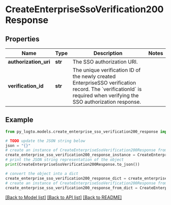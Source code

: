 # CreateEnterpriseSsoVerification200Response


## Properties

Name | Type | Description | Notes
------------ | ------------- | ------------- | -------------
**authorization_uri** | **str** | The SSO authorization URI. | 
**verification_id** | **str** | The unique verification ID of the newly created EnterpriseSSO verification record. The &#x60;verificationId&#x60; is required when verifying the SSO authorization response. | 

## Example

```python
from py_logto.models.create_enterprise_sso_verification200_response import CreateEnterpriseSsoVerification200Response

# TODO update the JSON string below
json = "{}"
# create an instance of CreateEnterpriseSsoVerification200Response from a JSON string
create_enterprise_sso_verification200_response_instance = CreateEnterpriseSsoVerification200Response.from_json(json)
# print the JSON string representation of the object
print(CreateEnterpriseSsoVerification200Response.to_json())

# convert the object into a dict
create_enterprise_sso_verification200_response_dict = create_enterprise_sso_verification200_response_instance.to_dict()
# create an instance of CreateEnterpriseSsoVerification200Response from a dict
create_enterprise_sso_verification200_response_from_dict = CreateEnterpriseSsoVerification200Response.from_dict(create_enterprise_sso_verification200_response_dict)
```
[[Back to Model list]](../README.md#documentation-for-models) [[Back to API list]](../README.md#documentation-for-api-endpoints) [[Back to README]](../README.md)


